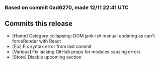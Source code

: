 ### Based on commit 0ad6270, made 12/11 22:41 UTC
## Commits this release
  - [Home] Category collapsing: DOM jank-ish manual updating as can't forceRender with React
  - [Fix] Fix syntax error from last commit
  - [Various] Fix lacking GitHub props for modules causing errors
  - [Store] Disable upcoming section